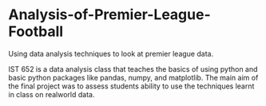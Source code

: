 # Analysis-of-Premier-League-Football
Using data analysis techniques to look at premier league data.

IST 652 is a data analysis class that teaches the basics of using python and basic python packages like pandas, numpy, and matplotlib. The main aim of the final project was to assess students ability to use the techniques learnt in class on realworld data.
